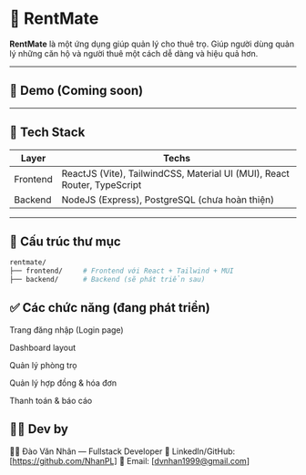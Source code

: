 # 🏡 RentMate

**RentMate** là một ứng dụng giúp quản lý cho thuê trọ. Giúp người dùng quản lý những căn hộ và người thuê một cách dễ dàng và hiệu quả hơn.

---

## 🚀 Demo (Coming soon)

---

## 🧱 Tech Stack

| Layer    | Techs                                                                    |
| -------- | ------------------------------------------------------------------------ |
| Frontend | ReactJS (Vite), TailwindCSS, Material UI (MUI), React Router, TypeScript |
| Backend  | NodeJS (Express), PostgreSQL (chưa hoàn thiện)                           |

---

## 📁 Cấu trúc thư mục

```bash
rentmate/
├── frontend/     # Frontend với React + Tailwind + MUI
├── backend/      # Backend (sẽ phát triển sau)
```

## ✅ Các chức năng (đang phát triển)

Trang đăng nhập (Login page)

Dashboard layout

Quản lý phòng trọ

Quản lý hợp đồng & hóa đơn

Thanh toán & báo cáo

## 🧑‍💻 Dev by

👨‍💻 Đào Văn Nhân — Fullstack Developer
💼 LinkedIn/GitHub: [https://github.com/NhanPL]
📧 Email: [dvnhan1999@gmail.com]
